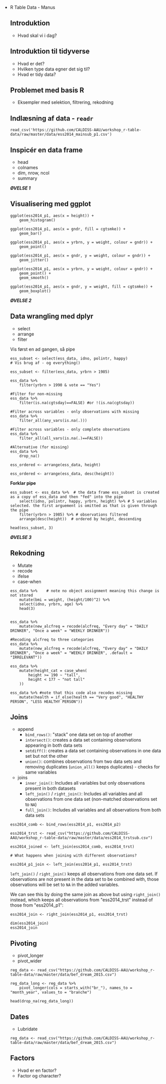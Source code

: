 - R Table Data - Manus

  

  ## Introduktion

  - Hvad skal vi i dag?

  

  ## Introduktion til tidyverse

  - Hvad er det?
  - Hvilken type data egner det sig til?
  - Hvad er tidy data?

  

  ## Problemet med basis R

  - Eksempler med selektion, filtrering, rekodning

  

  ## Indlæsning af data - `readr`

  `read_csv('https://github.com/CALDISS-AAU/workshop_r-table-data/raw/master/data/ess2014_mainsub_p1.csv')`

  ## Inspicér en data frame

  - head
  - colnames
  - dim, nrow, ncol
  - summary

  

  ***ØVELSE 1***

  

  ## Visualisering med ggplot

  ```
  ggplot(ess2014_p1, aes(x = height)) + 
      geom_histogram()
      
  ggplot(ess2014_p1, aes(x = gndr, fill = cgtsmke)) + 
      geom_bar()
  
  ggplot(ess2014_p1, aes(x = yrbrn, y = weight, colour = gndr)) + 
      geom_point()
  
  ggplot(ess2014_p1, aes(x = gndr, y = weight, colour = gndr)) + 
      geom_jitter()
  
  ggplot(ess2014_p1, aes(x = yrbrn, y = weight, colour = gndr)) + 
      geom_point() + 
      geom_smooth()
      
  ggplot(ess2014_p1, aes(x = gndr, y = weight, fill = cgtsmke)) + 
      geom_boxplot()
  ```

  

  ***ØVELSE 2***

  ## Data wrangling med dplyr

  - select
  - arrange
  - filter

  

  Vis først en ad gangen, så pipe

  ```
  ess_subset <- select(ess_data, idno, polintr, happy)
  # Vis brug af - og everything()
  
  ess_subset <- filter(ess_data, yrbrn > 1985)
  
  ess_data %>%
      filter(yrbrn > 1990 & vote == "Yes")
      
  #Filter for non-missing
  ess_data %>%
      filter(is.na(cgtsday)==FALSE) #or !(is.na(cgtsday))
      
  #Filter across variables - only observations with missing
  ess_data %>%
      filter_all(any_vars(is.na(.)))
      
  #Filter across variables - only complete observations
  ess_data %>%
      filter_all(all_vars(is.na(.)==FALSE))
      
  #Alternative (for missing)
  ess_data %>%
      drop_na()
  
  ess_ordered <- arrange(ess_data, height)
  
  ess_ordered <- arrange(ess_data, desc(height))
  ```

  

  **Forklar pipe**

  

  ```
  ess_subset <- ess_data %>%  # the data frame ess_subset is created as a copy of ess_data and then "fed" into the pipe
      select(idno, polintr, happy, yrbrn, height) %>% # 5 variables selected. the first arguement is omitted as that is given through the pipe
      filter(yrbrn > 1985) %>% # observations filtered
      arrange(desc(height))  # ordered by height, descending
  
  head(ess_subset, 3)
  ```

  

  ***ØVELSE 3***

  ## Rekodning

  - Mutate
  - recode
  - ifelse
  - case-when

  ```
  ess_data %>%    # note no object assignment meaning this change is not stored
      mutate(bmi = weight, (height/100)^2) %>%
      select(idno, yrbrn, age) %>%
      head(3)
      
      
  ess_data %>%
      mutate(new_alcfreq = recode(alcfreq, "Every day" = "DAILY DRINKER", "Once a week" = "WEEKLY DRINKER"))
  
  #Recoding alcfreq to three categories
  ess_data %>%
      mutate(new_alcfreq = recode(alcfreq, "Every day" = "DAILY DRINKER", "Once a week" = "WEEKLY DRINKER", .default = "IRRELEVANT"))
      
  ess_data %>%
      mutate(height_cat = case_when(
          height >= 190 ~ "tall",
          height < 177 ~ "not tall"
      ))
      
  ess_data %>% #note that this code also recodes missing
      mutate(health = if_else(health == "Very good", "HEALTHY PERSON", "LESS HEALTHY PERSON"))
  
  ```

  

  ## Joins

  - append
    - `bind_rows()`: "stack" one data set on top of another
    - `intersect()`: creates a data set containing observations appearing in both data sets
    - `setdiff()`: creates a data set containing observations in one data set but not the other
    - `union()`: combines observations from two data sets and removing duplicates (`union_all()` keeps duplicates) - checks for same variables
  - joins
    - `inner_join()`: Includes all variables but only observations present in both datasets
    - `left_join()` / `right_join()`: Includes all variables and all observations from one data set (non-matched observations set to `NA`)
    - `full_join()`: Includes all variables and all observations from both data sets

  

  ```
  ess2014_comb <- bind_rows(ess2014_p1, ess2014_p2)
  
  ess2014_trst <- read_csv("https://github.com/CALDISS-AAU/workshop_r-table-data/raw/master/data/ess2014_trstsub.csv")
  
  ess2014_joined <- left_join(ess2014_comb, ess2014_trst)
  
  # What happens when joining with different observations?
  
  ess2014_p1_join <- left_join(ess2014_p1, ess2014_trst)
  ```

  `left_join()` / `right_join()` keeps all observations from one data set. If observations are not present in the data set to be combined with, those observations will be set to `NA` in the added variables.

  We can see this by doing the same join as above but using `right_join()` instead, which keeps all observations from "ess2014_trst" instead of those from "ess2014_p1":

  ```
  ess2014_join <- right_join(ess2014_p1, ess2014_trst)
  
  dim(ess2014_join)
  ess2014_join
  ```

  

  

  ## Pivoting

  - pivot_longer
  - pivot_wider

  

  ```
  reg_data <- read_csv("https://github.com/CALDISS-AAU/workshop_r-table-data/raw/master/data/bef_dream_2015.csv")
  
  reg_data_long <- reg_data %>%
      pivot_longer(cols = starts_with("br_"), names_to = "month_year", values_to = "branche")
      
  head(drop_na(reg_data_long))
  ```

  

  

  ## Dates

  - Lubridate

  ```
  reg_data <- read_csv("https://github.com/CALDISS-AAU/workshop_r-table-data/raw/master/data/bef_dream_2015.csv")
  ```

  

  ## Factors

  - Hvad er en factor?
  - Factor og character?

  

  